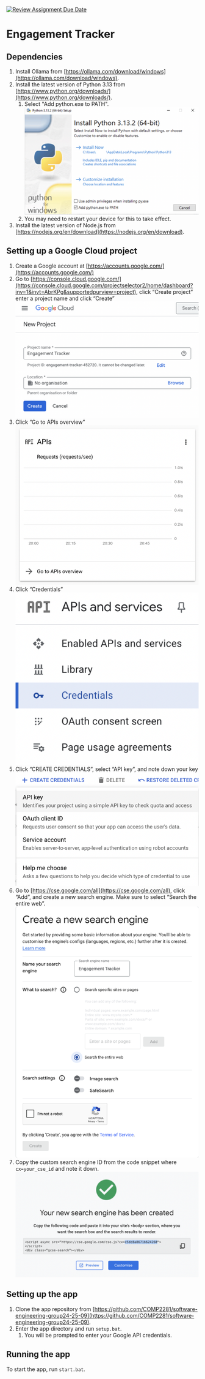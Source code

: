 [![Review Assignment Due Date](https://classroom.github.com/assets/deadline-readme-button-22041afd0340ce965d47ae6ef1cefeee28c7c493a6346c4f15d667ab976d596c.svg)](https://classroom.github.com/a/vdJ2j5Ot)

# Engagement Tracker

## Dependencies

1. Install Ollama from [https://ollama.com/download/windows](https://ollama.com/download/windows).
2. Install the latest version of Python 3.13 from [https://www.python.org/downloads/](https://www.python.org/downloads/).
   1. Select "Add python.exe to PATH".
      ![image7.png](README/image7.png)
   2. You may need to restart your device for this to take effect.
3. Install the latest version of Node.js from [https://nodejs.org/en/download](https://nodejs.org/en/download).

## Setting up a Google Cloud project

1. Create a Google account at [https://accounts.google.com/](https://accounts.google.com/)  
2. Go to [https://console.cloud.google.com/](https://console.cloud.google.com/projectselector2/home/dashboard?inv=1&invt=AbrKPg&supportedpurview=project), click “Create project” enter a project name and click “Create”  
   ![](README/image3.png)
3. Click “Go to APIs overview”  
   ![](README/image2.png)
4. Click “Credentials”  
   ![](README/image1.png)
5. Click “CREATE CREDENTIALS”, select “API key”, and note down your key  
   ![](README/image6.png)
6. Go to [https://cse.google.com/all](https://cse.google.com/all), click “Add”, and create a new search engine. Make sure to select “Search the entire web”.  
   ![](README/image5.png)
7. Copy the custom search engine ID from the code snippet where `cx=your_cse_id` and note it down.  
   ![](README/image4.png)

## Setting up the app

1. Clone the app repository from [https://github.com/COMP2281/software-engineering-group24-25-09](https://github.com/COMP2281/software-engineering-group24-25-09).
2. Enter the app directory and run `setup.bat`.
   1. You will be prompted to enter your Google API credentials.

## Running the app

To start the app, run `start.bat`.
